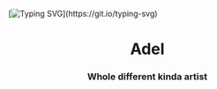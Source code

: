[![Typing SVG](https://readme-typing-svg.demolab.com?font=Fira+Code&size=30&pause=1000&color=E5F0F7&center=true&width=1280&lines=Hello!+it's+me...)](https://git.io/typing-svg)

<h1 align="center" color="#000">Adel</h1>
<h3 align="center">Whole different kinda artist</h3>

